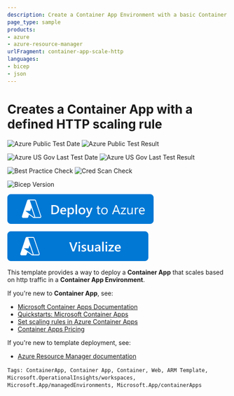 ```yaml
---
description: Create a Container App Environment with a basic Container App that scales based on HTTP traffic.
page_type: sample
products:
- azure
- azure-resource-manager
urlFragment: container-app-scale-http
languages:
- bicep
- json
---
```

# Creates a Container App with a defined HTTP scaling rule

![Azure Public Test Date](https://azurequickstartsservice.blob.core.windows.net/badges/quickstarts/microsoft.app/container-app-scale-http/PublicLastTestDate.svg)
![Azure Public Test Result](https://azurequickstartsservice.blob.core.windows.net/badges/quickstarts/microsoft.app/container-app-scale-http/PublicDeployment.svg)

![Azure US Gov Last Test Date](https://azurequickstartsservice.blob.core.windows.net/badges/quickstarts/microsoft.app/container-app-scale-http/FairfaxLastTestDate.svg)
![Azure US Gov Last Test Result](https://azurequickstartsservice.blob.core.windows.net/badges/quickstarts/microsoft.app/container-app-scale-http/FairfaxDeployment.svg)

![Best Practice Check](https://azurequickstartsservice.blob.core.windows.net/badges/quickstarts/microsoft.app/container-app-scale-http/BestPracticeResult.svg)
![Cred Scan Check](https://azurequickstartsservice.blob.core.windows.net/badges/quickstarts/microsoft.app/container-app-scale-http/CredScanResult.svg)

![Bicep Version](https://azurequickstartsservice.blob.core.windows.net/badges/quickstarts/microsoft.app/container-app-scale-http/BicepVersion.svg)

[![Deploy To Azure](https://raw.githubusercontent.com/Azure/azure-quickstart-templates/master/1-CONTRIBUTION-GUIDE/images/deploytoazure.svg?sanitize=true)](https://portal.azure.com/#create/Microsoft.Template/uri/https%3A%2F%2Fraw.githubusercontent.com%2FAzure%2Fazure-quickstart-templates%2Fmaster%2Fquickstarts%2Fmicrosoft.app%2Fcontainer-app-scale-http%2Fazuredeploy.json)

[![Visualize](https://raw.githubusercontent.com/Azure/azure-quickstart-templates/master/1-CONTRIBUTION-GUIDE/images/visualizebutton.svg?sanitize=true)](http://armviz.io/#/?load=https%3A%2F%2Fraw.githubusercontent.com%2FAzure%2Fazure-quickstart-templates%2Fmaster%2Fquickstarts%2Fmicrosoft.app%2Fcontainer-app-scale-http%2Fazuredeploy.json)

This template provides a way to deploy a **Container App** that scales based on http traffic in a **Container App Environment**.

If you're new to **Container App**, see:

- [Microsoft Container Apps Documentation](https://docs.microsoft.com/azure/container-apps/)
- [Quickstarts: Microsoft Container Apps](https://docs.microsoft.com/azure/container-apps/get-started)
- [Set scaling rules in Azure Container Apps](https://learn.microsoft.com/azure/container-apps/scale-app)
- [Container Apps Pricing](https://azure.microsoft.com/pricing/details/container-apps/)

If you're new to template deployment, see:

- [Azure Resource Manager documentation](https://docs.microsoft.com/azure/azure-resource-manager/)

`Tags: ContainerApp, Container App, Container, Web, ARM Template, Microsoft.OperationalInsights/workspaces, Microsoft.App/managedEnvironments, Microsoft.App/containerApps`
